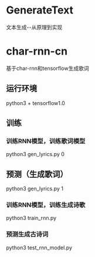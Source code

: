 # GenerateText
文本生成--从原理到实现
# char-rnn-cn
基于char-rnn和tensorflow生成歌词
## 运行环境
python3 + tensorflow1.0
## 训练
### 训练RNN模型，训练歌词模型
python3 gen_lyrics.py 0
## 预测（生成歌词）
python3 gen_lyrics.py 1
### 训练RNN模型，训练生成诗歌
python3 train_rnn.py
### 预测生成古诗词
python3 test_rnn_model.py

